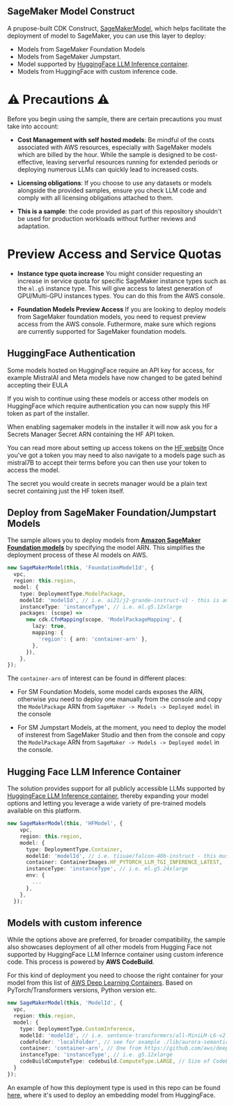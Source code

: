 ## SageMaker Model Construct

A prupose-built CDK Construct, [SageMakerModel](./index.ts), which helps facilitate the deployment of model to SageMaker, you can use this layer to deploy:
- Models from SageMaker Foundation Models
- Models from SageMaker Jumpstart.
- Model supported by [HuggingFace LLM Inference container](https://huggingface.co/blog/sagemaker-huggingface-llm).
- Models from HuggingFace with custom inference code.


# ⚠️ Precautions ⚠️

Before you begin using the sample, there are certain precautions you must take into account:

- **Cost Management with self hosted models**: Be mindful of the costs associated with AWS resources, especially with SageMaker models which are billed by the hour. While the sample is designed to be cost-effective, leaving serverful resources running for extended periods or deploying numerous LLMs can quickly lead to increased costs.

- **Licensing obligations**: If you choose to use any datasets or models alongside the provided samples, ensure you check LLM code and comply with all licensing obligations attached to them.

- **This is a sample**: the code provided as part of this repository shouldn't be used for production workloads without further reviews and adaptation.

# Preview Access and Service Quotas

- **Instance type quota increase**
You might consider requesting an increase in service quota for specific SageMaker instance types such as the `ml.g5` instance type. This will give access to latest generation of GPU/Multi-GPU instances types. You can do this from the AWS console.

- **Foundation Models Preview Access**
If you are looking to deploy models from SageMaker foundation models, you need to request preview access from the AWS console.
Futhermore, make sure which regions are currently supported for SageMaker foundation models.

## HuggingFace Authentication

Some models hosted on HuggingFace require an API key for access, for example MistralAI and Meta models have now changed to be gated behind accepting their EULA

If you wish to continue using these models or access other models on HuggingFace which require authentication you can now supply this HF token as part of the installer.

When enabling sagemaker models in the installer it will now ask you for a Secrets Manager Secret ARN containing the HF API token.

You can read more about setting up access tokens on the [HF website](https://huggingface.co/docs/hub/en/security-tokens) Once you've got a token you may need to also navigate to a models page such as mistral7B to accept their terms before you can then use your token to access the model.

The secret you would create in secrets manager would be a plain text secret containing just the HF token itself.


## Deploy from SageMaker Foundation/Jumpstart Models
The sample allows you to deploy models from [**Amazon SageMaker Foundation models**](https://docs.aws.amazon.com/sagemaker/latest/dg/jumpstart-foundation-models-choose.html) by specifying the model ARN. This simplifies the deployment process of these AI models on AWS.

```typescript
new SageMakerModel(this, 'FoundationModelId', {
  vpc,
  region: this.region,
  model: {
    type: DeploymentType.ModelPackage,
    modelId: 'modelId', // i.e. ai21/j2-grande-instruct-v1 - this is an arbitrary ID  
    instanceType: 'instanceType', // i.e. ml.g5.12xlarge
    packages: (scope) =>
      new cdk.CfnMapping(scope, 'ModelPackageMapping', {
        lazy: true,
        mapping: {
          'region': { arn: 'container-arn' },
        },
      }),
    },
});
```
The `container-arn` of interest can be found in different places:

- For SM Foundation Models, some model cards exposes the ARN, otherwise you need to deploy one manually from the console and copy the `ModelPackage` ARN from `SageMaker -> Models -> Deployed model` in the console

- For SM Jumpstart Models, at the moment, you need to deploy the model of insterest from SageMaker Studio and then from the console and copy the `ModelPackage` ARN from `SageMaker -> Models -> Deployed model` in the console.


## Hugging Face LLM Inference Container
The solution provides support for all publicly accessible LLMs supported by [HuggingFace LLM Inference container](https://huggingface.co/blog/sagemaker-huggingface-llm), thereby expanding your model options and letting you leverage a wide variety of pre-trained models available on this platform.

```typescript
new SageMakerModel(this, 'HFModel', {
    vpc,
    region: this.region,
    model: {
      type: DeploymentType.Container,
      modelId: 'modelId', // i.e. tiiuae/falcon-40b-instruct - this must match HuggingFace Model ID
      container: ContainerImages.HF_PYTORCH_LLM_TGI_INFERENCE_LATEST,
      instanceType: 'instanceType', // i.e. ml.g5.24xlarge
      env: {
        ...
      },
    },
  });
```

## Models with custom inference
While the options above are preferred, for broader compatibility, the sample also showcases deployment of all other models from Hugging Face not supported by HuggingFace LLM Infernce container using custom inference code. This process is powered by **AWS CodeBuild**.

For this kind of deployment you need to choose the right container for your model from this list of [AWS Deep Learning Containers](https://github.com/aws/deep-learning-containers/blob/master/available_images.md). Based on PyTorch/Transformers versions, Python version etc.

```typescript
new SageMakerModel(this, 'ModelId', {
  vpc,
  region: this.region,
  model: {
    type: DeploymentType.CustomInference,
    modelId: 'modelId', // i.e. sentence-transformers/all-MiniLM-L6-v2 - this must match HuggingFace Model ID
    codeFolder: 'localFolder', // see for example ./lib/aurora-semantic-search/embeddings-model
    container: 'container-arn', // One from https://github.com/aws/deep-learning-containers/blob/master/available_images.md
    instanceType: 'instanceType', // i.e. g5.12xlarge
    codeBuildComputeType: codebuild.ComputeType.LARGE, // Size of CodeBuild instance. Must have enough storage to download the whole model repository from HuggingFace
  }
});
```

An example of how this deployment type is used in this repo can be found [here](../rag-sources/aurora-pgvector/index.ts#L120), where it's used to deploy an embedding model from HuggingFace.